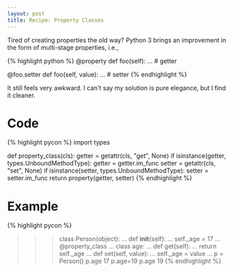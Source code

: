 ```yaml
---
layout: post
title: Recipe: Property Classes
---
```


Tired of creating properties the old way? Python 3 brings an improvement in the form of 
multi-stage properties, i.e.,

{% highlight python %}
@property
def foo(self):
    ... # getter

@foo.setter
def foo(self, value):
    ... # setter
{% endhighlight %}

It still feels very awkward. I can't say my solution is pure elegance, but I find it cleaner.

Code
====

{% highlight pycon %}
import types

def property_class(cls):
    getter = getattr(cls, "get", None)
    if isinstance(getter, types.UnboundMethodType):
        getter = getter.im_func
    setter = getattr(cls, "set", None)
    if isinstance(setter, types.UnboundMethodType):
        setter = setter.im_func
    return property(getter, setter)
{% endhighlight %}

Example
=======

{% highlight pycon %}
>>> class Person(object):
...     def __init__(self):
...         self._age = 17
...     @property_class
...     class age:
...         def get(self):
...             return self._age
...         def set(self, value):
...             self._age = value
...
>>> p = Person()
>>> p.age
17
>>> p.age=19
>>> p.age
19
{% endhighlight %}
